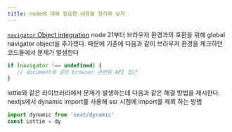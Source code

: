 ```yaml
---
title: node에 대해 필요한 내용을 정리해 보자
---
```

[`navigator` Object integration](https://nodejs.org/en/blog/announcements/v21-release-announce#navigator-object-integration)
node 21부터 브라우저 환경과의 호환을 위해 global navigator object을 추가했다. 때문에 
기존에 다음과 같이 브라우저 환경을 체크하던 코드들에서 문제가 발생한다
```js
if (navigator !== undefined) {
   // document와 같은 browser 관련된 API 접근
}
```
lottie와 같은 라이브러리에서 문제가 발생하는데 다음과 같은 해결 방법을 제시한다. 
nextjs에서 dynamic import를 사용해  ssr 시점에 import를 제외 하는 방법
```ts
import dynamic from 'next/dynamic'
const Lottie = dy
```